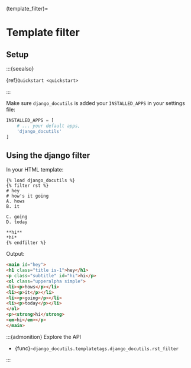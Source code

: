 (template_filter)=

# Template filter

## Setup

:::{seealso}

{ref}`Quickstart <quickstart>`

:::

Make sure `django_docutils` is added your `INSTALLED_APPS` in your settings file:

```python
INSTALLED_APPS = [
    # ... your default apps,
    'django_docutils'
]
```

## Using the django filter

In your HTML template:

```django
{% load django_docutils %}
{% filter rst %}
# hey
# how's it going
A. hows
B. it

C. going
D. today

**hi**
*hi*
{% endfilter %}
```

Output:

```html
<main id="hey">
<h1 class="title is-1">hey</h1>
<p class="subtitle" id="hi">hi</p>
<ol class="upperalpha simple">
<li><p>hows</p></li>
<li><p>it</p></li>
<li><p>going</p></li>
<li><p>today</p></li>
</ol>
<p><strong>hi</strong>
<em>hi</em></p>
</main>
```

:::{admonition} Explore the API

- {func}`~django_docutils.templatetags.django_docutils.rst_filter`

:::

